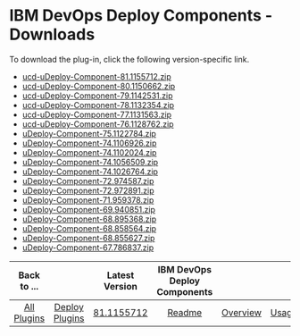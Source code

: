 
# IBM DevOps Deploy Components - Downloads

To download the plug-in, click the following version-specific link.
- [ucd-uDeploy-Component-81.1155712.zip](https://raw.githubusercontent.com/UrbanCode/IBM-UCD-PLUGINS/main/files/uDeploy-Component/ucd-uDeploy-Component-81.1155712.zip)
- [ucd-uDeploy-Component-80.1150662.zip](https://raw.githubusercontent.com/UrbanCode/IBM-UCD-PLUGINS/main/files/uDeploy-Component/ucd-uDeploy-Component-80.1150662.zip)
- [ucd-uDeploy-Component-79.1142531.zip](https://raw.githubusercontent.com/UrbanCode/IBM-UCD-PLUGINS/main/files/uDeploy-Component/ucd-uDeploy-Component-79.1142531.zip)
- [ucd-uDeploy-Component-78.1132354.zip](https://raw.githubusercontent.com/UrbanCode/IBM-UCD-PLUGINS/main/files/uDeploy-Component/ucd-uDeploy-Component-78.1132354.zip)
- [ucd-uDeploy-Component-77.1131563.zip](https://raw.githubusercontent.com/UrbanCode/IBM-UCD-PLUGINS/main/files/uDeploy-Component/ucd-uDeploy-Component-77.1131563.zip)
- [ucd-uDeploy-Component-76.1128762.zip](https://raw.githubusercontent.com/UrbanCode/IBM-UCD-PLUGINS/main/files/uDeploy-Component/ucd-uDeploy-Component-76.1128762.zip)
- [uDeploy-Component-75.1122784.zip](https://raw.githubusercontent.com/UrbanCode/IBM-UCD-PLUGINS/main/files/uDeploy-Component/uDeploy-Component-75.1122784.zip)
- [uDeploy-Component-74.1106926.zip](https://raw.githubusercontent.com/UrbanCode/IBM-UCD-PLUGINS/main/files/uDeploy-Component/uDeploy-Component-74.1106926.zip)
- [uDeploy-Component-74.1102024.zip](https://raw.githubusercontent.com/UrbanCode/IBM-UCD-PLUGINS/main/files/uDeploy-Component/uDeploy-Component-74.1102024.zip)
- [uDeploy-Component-74.1056509.zip](https://raw.githubusercontent.com/UrbanCode/IBM-UCD-PLUGINS/main/files/uDeploy-Component/uDeploy-Component-74.1056509.zip)
- [uDeploy-Component-74.1026764.zip](https://raw.githubusercontent.com/UrbanCode/IBM-UCD-PLUGINS/main/files/uDeploy-Component/uDeploy-Component-74.1026764.zip)
- [uDeploy-Component-72.974587.zip](https://raw.githubusercontent.com/UrbanCode/IBM-UCD-PLUGINS/main/files/uDeploy-Component/uDeploy-Component-72.974587.zip)
- [uDeploy-Component-72.972891.zip](https://raw.githubusercontent.com/UrbanCode/IBM-UCD-PLUGINS/main/files/uDeploy-Component/uDeploy-Component-72.972891.zip)
- [uDeploy-Component-71.959378.zip](https://raw.githubusercontent.com/UrbanCode/IBM-UCD-PLUGINS/main/files/uDeploy-Component/uDeploy-Component-71.959378.zip)
- [uDeploy-Component-69.940851.zip](https://raw.githubusercontent.com/UrbanCode/IBM-UCD-PLUGINS/main/files/uDeploy-Component/uDeploy-Component-69.940851.zip)
- [uDeploy-Component-68.895368.zip](https://raw.githubusercontent.com/UrbanCode/IBM-UCD-PLUGINS/main/files/uDeploy-Component/uDeploy-Component-68.895368.zip)
- [uDeploy-Component-68.858564.zip](https://raw.githubusercontent.com/UrbanCode/IBM-UCD-PLUGINS/main/files/uDeploy-Component/uDeploy-Component-68.858564.zip)
- [uDeploy-Component-68.855627.zip](https://raw.githubusercontent.com/UrbanCode/IBM-UCD-PLUGINS/main/files/uDeploy-Component/uDeploy-Component-68.855627.zip)
- [uDeploy-Component-67.786837.zip](https://raw.githubusercontent.com/UrbanCode/IBM-UCD-PLUGINS/main/files/uDeploy-Component/uDeploy-Component-67.786837.zip)

|Back to ...||Latest Version|IBM DevOps Deploy Components ||||
| :---: | :---: | :---: | :---: | :---: | :---: | :---: |
|[All Plugins](../../index.md)|[Deploy Plugins](../README.md)|[81.1155712](https://raw.githubusercontent.com/UrbanCode/IBM-UCD-PLUGINS/main/files/uDeploy-Component/ucd-uDeploy-Component-81.1155712.zip)|[Readme](README.md)|[Overview](overview.md)|[Usage](usage.md)|[Steps](steps.md)|
